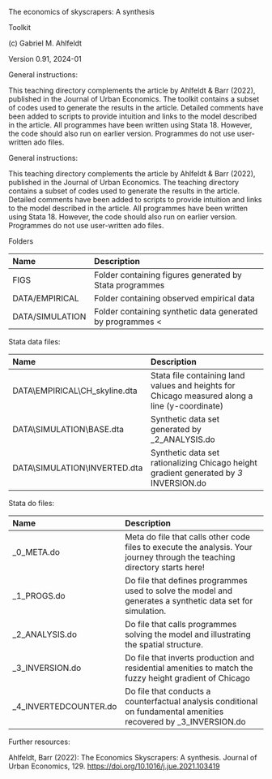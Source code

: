 The economics of skyscrapers: A synthesis

Toolkit

(c) Gabriel M. Ahlfeldt

Version 0.91, 2024-01

General instructions:

This teaching directory complements the article by Ahlfeldt & Barr (2022), published in the Journal of Urban Economics. The toolkit contains a subset of codes used to generate the results in the article. Detailed comments have been added to scripts to provide intuition and links to the model described in the article. All programmes have been written using Stata 18. However, the code should also run on earlier version. Programmes do not use user-written ado files. 

General instructions:

This teaching directory complements the article by Ahlfeldt & Barr (2022), published in the Journal of Urban Economics. The teaching directory contains a subset of codes used to generate the results in the article. Detailed comments have been added to scripts to provide intuition and links to the model described in the article. All programmes have been written using Stata 18. However, the code should also run on earlier version. Programmes do not use user-written ado files. 

Folders

Name | Description |
|:---------------------------------------------|:-------------------------------------------------------------------------|
| FIGS	   | Folder containing figures generated by Stata programmes| 
| DATA/EMPIRICAL | Folder containing observed empirical data |
| DATA/SIMULATION | Folder containing synthetic data generated by programmes        <

Stata data files:

| Name | Description |
|:---------------------------------------------|:-------------------------------------------------------------------------|
| DATA\EMPIRICAL\CH_skyline.dta | Stata file containing land values and heights for Chicago measured along a line (y-coordinate) |
| DATA\SIMULATION\BASE.dta | Synthetic data set generated by _2_ANALYSIS.do |
| DATA\SIMULATION\INVERTED.dta	| Synthetic data set rationalizing Chicago height gradient generated by _3_ INVERSION.do |

Stata do files:

Name  | Description |
|:---------------------------------------------|:-------------------------------------------------------------------------|
|_0_META.do	| Meta do file that calls other code files to execute the analysis. Your journey through the teaching directory starts here!|
|_1_PROGS.do	| Do file that defines programmes used to solve the model and generates a synthetic data set for simulation.|
|_2_ANALYSIS.do| Do file that calls programmes solving the model and illustrating the spatial structure.|
|_3_INVERSION.do |Do file that inverts production and residential amenities to match the fuzzy height gradient of Chicago |
|_4_INVERTEDCOUNTER.do | Do file that conducts a counterfactual analysis conditional on fundamental amenities recovered by _3_INVERSION.do |

Further resources: 

Ahlfeldt, Barr (2022): The Economics Skyscrapers: A synthesis. Journal of Urban Economics, 129. https://doi.org/10.1016/j.jue.2021.103419

